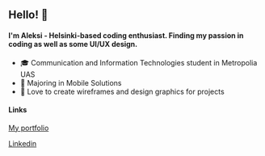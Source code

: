 ## Hello! 👋

#### I'm Aleksi - Helsinki-based coding enthusiast. Finding my passion in coding as well as some UI/UX design.

- 🎓  Communication and Information Technologies student in Metropolia UAS
- 📱  Majoring in Mobile Solutions
- 🌄  Love to create wireframes and design graphics for projects

#### Links
[My portfolio](https://portfolio-b1638.web.app/)

[Linkedin](https://www.linkedin.com/in/aleksi-kosonen-194643201/)
